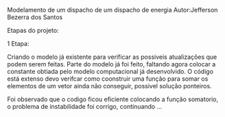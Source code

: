 Modelamento de um dispacho de um dispacho de energia
Autor:Jefferson Bezerra dos Santos

Etapas do projeto:

1 Etapa:

Criando o modelo já existente para verificar as possiveis atualizações que podem serem feitas.
Parte do modelo já foi feito, faltando agora colocar a constante obtiada pelo modelo computacional já desenvolvido.
O código está extenso devo verifcar como coonstruir uma função para somar os elementos de um vetor ainda não conseguir, possivel solução ponteiros.

Foi observado que o codigo ficou eficiente colocando a função somatorio, o problema de instabilidade foi corrigo, continuando ...
